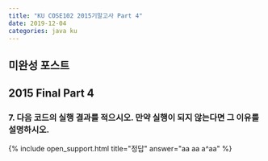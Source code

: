 ```yaml
---
title: "KU COSE102 2015기말고사 Part 4"
date: 2019-12-04
categories: java ku
---
```


## 미완성 포스트

## 2015 Final Part 4

### 7. 다음 코드의 실행 결과를 적으시오. 만약 실행이 되지 않는다면 그 이유를 설명하시오.

<script src="https://gist.github.com/DetegiCE/ca9ee003598ffe42504a97c6aef481da.js"></script>

{% include open_support.html title="정답" answer="aa
aa
a^aa" %}


